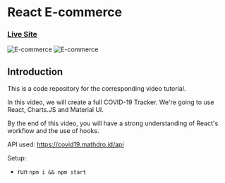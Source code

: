 # React E-commerce

### [Live Site](https://pranacloathing.netlify.app)

![E-commerce](https://i.ibb.co/vv47Dx1/Untitled.png) ![E-commerce](https://i.ibb.co/XXLPbQD/cart.png)


## Introduction
This is a code repository for the corresponding video tutorial. 

In this video, we will create a full COVID-19 Tracker. We're going to use React, Charts.JS and Material UI.

By the end of this video, you will have a strong understanding of React's workflow and the use of hooks.

API used: https://covid19.mathdro.id/api

Setup:
- run ```npm i && npm start```
